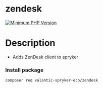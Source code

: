 # zendesk

[![Minimum PHP Version](https://img.shields.io/badge/php-%3E%3D%208.0-8892BF.svg)](https://php.net/)

# Description
 - Adds ZenDesk client to spryker

### Install package
```
composer req valantic-spryker-eco/zendesk
